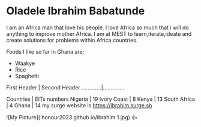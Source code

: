 # Oladele Ibrahim Babatunde
I am an Africa man that love his people. I love Africa so much that i will do anything to improve mother Africa. I am at MEST to learn,iterate,ideate and create solutions for problems within Africa countries.

 Foods I like so far in Ghana are;
* Waakye
* Rice
* Spaghetti

First Header | Second Header
.............|..............

Countries | EITs  numbers
Nigeria | 19
Ivory Coast | 8
Kenya | 13
South Africa | 4
Ghana | 14
my surge website is https://ibrahim.surge.sh



![My Picture]( honour2023.github.io/ibrahim 1.jpg)
:+1:


